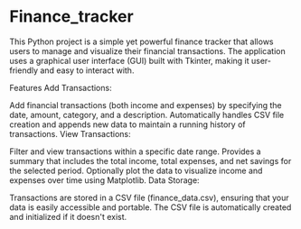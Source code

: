 ﻿# Finance_tracker
This Python project is a simple yet powerful finance tracker that allows users to manage and visualize their financial transactions. The application uses a graphical user interface (GUI) built with Tkinter, making it user-friendly and easy to interact with.

Features
Add Transactions:

Add financial transactions (both income and expenses) by specifying the date, amount, category, and a description.
Automatically handles CSV file creation and appends new data to maintain a running history of transactions.
View Transactions:

Filter and view transactions within a specific date range.
Provides a summary that includes the total income, total expenses, and net savings for the selected period.
Optionally plot the data to visualize income and expenses over time using Matplotlib.
Data Storage:

Transactions are stored in a CSV file (finance_data.csv), ensuring that your data is easily accessible and portable.
The CSV file is automatically created and initialized if it doesn't exist.
